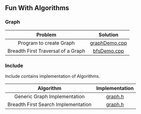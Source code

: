 ## Fun With Algorithms

### Graph
|Problem|Solution|
| :---------: | :---------: |
| Program to create Graph | [graphDemo.cpp](src/graph_theory/graphDemo.cpp) |
| Breadth First Traversal of a Graph | [bfsDemo.cpp](src/graph_theory/bfsDemo.cpp) |


### Include
Include contains implementation of Algorithms.

|Algorithm|Implementation|
| :---------: | :---------: |
| Generic Graph Implementation | [graph.h](include/graph.h) |
| Breadth First Search Implementation | [graph.h](include/graph.h) |
